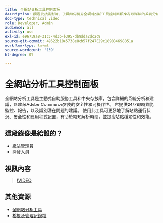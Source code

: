 ```yaml
---
title: 全網站分析工具控制面板
description: 觀看此技術影片，了解如何使用全網站分析工具控制面板來存取詳細的系統分析和建議，以確保Adobe Commerce安裝的安全性和可操作性。
doc-type: technical video
role: Developer, Admin
audience: all
activity: use
exl-id: e96759a8-31c3-4d3b-b395-db9dda2dc2d9
source-git-commit: 42622b18e5738e8cb57f247029c189884698851a
workflow-type: tm+mt
source-wordcount: '139'
ht-degree: 0%

---
```


# 全網站分析工具控制面板

全網站分析工具是主動式自助服務工具和中央存放庫，包含詳細的系統分析和建議，以確保Adobe Commerce安裝的安全性和可操作性。 它提供24/7即時效能監控、報告，以及識別潛在問題的建議。 使用此工具可更好地了解站點運行狀況、安全性和應用程式配置，有助於縮短解析時間，並提高站點穩定性和效能。

## 這段錄像是給誰的？

- 網站管理員
- 開發人員

## 視訊內容

>[!VIDEO](https://video.tv.adobe.com/v/344001?quality=12&learn=on)

## 其他資源

- [全網站分析工具](https://experienceleague.adobe.com/docs/commerce-operations/tools/site-wide-analysis-tool/intro.html)
- [檢視及管理記錄檔](https://devdocs.magento.com/cloud/project/log-locations.html)
